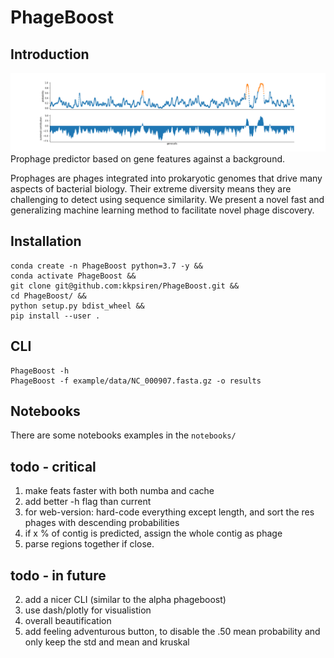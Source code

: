 # PhageBoost

## Introduction 
![Predictions](fig1a.png)
Prophage predictor based on gene features against a background. 

Prophages are phages integrated into prokaryotic genomes that drive many aspects of bacterial biology.  Their extreme diversity means they are challenging to detect using sequence similarity. We present a novel fast and generalizing machine learning method to facilitate novel phage discovery.

## Installation
```
conda create -n PhageBoost python=3.7 -y &&
conda activate PhageBoost &&
git clone git@github.com:kkpsiren/PhageBoost.git &&
cd PhageBoost/ &&
python setup.py bdist_wheel &&
pip install --user . 
```

## CLI 
```
PhageBoost -h
PhageBoost -f example/data/NC_000907.fasta.gz -o results
```
## Notebooks
There are some notebooks examples in the ```notebooks/```


## todo - critical
1. make feats faster with both numba and cache
3. add better -h flag than current
6. for web-version: hard-code everything except length, and sort the res phages with descending probabilities
7. if x % of contig is predicted, assign the whole contig as phage
8. parse regions together if close.

## todo - in future
2. add a nicer CLI (similar to the alpha phageboost)
2. use dash/plotly for visualistion
5. overall beautification
6. add feeling adventurous button, to disable the .50 mean probability and only keep the std and mean and kruskal
